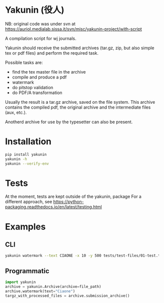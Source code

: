 # Yakunin (役人)

NB: original code was under svn at https://auriol.medialab.sissa.it/svn/misc/yakunin-project/with-script


A compilation script for wj journals.

Yakunin should receive the submitted archives (tar.gz, zip, but also
simple tex or pdf files) and perform the required task.

Possible tasks are:
- find the tex master file in the archive
- compile and produce a pdf
- watermark
- do pitstop validation
- do PDF/A transformation

Usually the result is a tar.gz archive, saved on the file system. This
archive contains the compiled pdf, the original archive and the
intermediate files (aux, etc.).

Anotherd archive for use by the typesetter can also be present.

# Installation

```sh
pip install yakunin
yakunin -h
yakunin --verify-env
```


# Tests

At the moment, tests are kept outside of the yakunin, package For a
different approach, see
<https://python-packaging.readthedocs.io/en/latest/testing.html>

# Examples

## CLI

```sh
yakunin watermark --text CIAONE -x 10 -y 500 tests/test-files/01-test.tex
```

## Programmatic

```python
import yakunin
archive = yakunin.Archive(archive=file_path)
archive.watermark(text="Ciaone")
targz_with_processed_files = archive.submission_archive()
```
